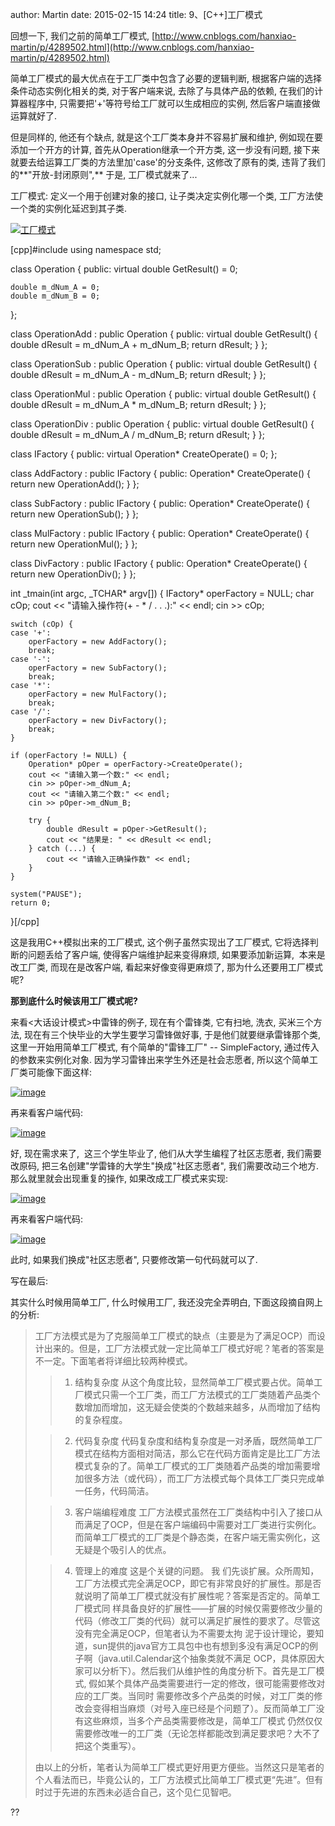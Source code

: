 author: Martin
date: 2015-02-15 14:24
title: 9、[C++]工厂模式

回想一下, 我们之前的简单工厂模式, [http://www.cnblogs.com/hanxiao-martin/p/4289502.html](http://www.cnblogs.com/hanxiao-martin/p/4289502.html)

简单工厂模式的最大优点在于工厂类中包含了必要的逻辑判断, 根据客户端的选择条件动态实例化相关的类, 对于客户端来说, 去除了与具体产品的依赖, 在我们的计算器程序中, 只需要把'+'等符号给工厂就可以生成相应的实例, 然后客户端直接做运算就好了.

但是同样的, 他还有个缺点, 就是这个工厂类本身并不容易扩展和维护, 例如现在要添加一个开方的计算, 首先从Operation继承一个开方类, 这一步没有问题, 接下来就要去给运算工厂类的方法里加'case'的分支条件, 这修改了原有的类, 违背了我们的**"开放-封闭原则",** 于是, 工厂模式就来了...

工厂模式: 定义一个用于创建对象的接口, 让子类决定实例化哪一个类, 工厂方法使一个类的实例化延迟到其子类.

[![工厂模式](http://images.cnitblog.com/blog/723444/201502/132041374791953.jpg)](http://images.cnitblog.com/blog/723444/201502/132041357457281.jpg)

[cpp]#include <iostream>
using namespace std;

class Operation {
public:
    virtual double GetResult() = 0;

    double m_dNum_A = 0;
    double m_dNum_B = 0;
};

class OperationAdd : public Operation {
public:
    virtual double GetResult() {
        double dResult = m_dNum_A + m_dNum_B;
        return dResult;
    }
};

class OperationSub : public Operation {
public:
    virtual double GetResult() {
        double dResult = m_dNum_A - m_dNum_B;
        return dResult;
    }
};

class OperationMul : public Operation {
public:
    virtual double GetResult() {
        double dResult = m_dNum_A * m_dNum_B;
        return dResult;
    }
};

class OperationDiv : public Operation {
public:
    virtual double GetResult() {
        double dResult = m_dNum_A / m_dNum_B;
        return dResult;
    }
};

class IFactory {
public:
    virtual Operation* CreateOperate() = 0;
};

class AddFactory
    : public IFactory {
public:
    Operation* CreateOperate() {
        return new OperationAdd();
    }
};

class SubFactory
    : public IFactory {
public:
    Operation* CreateOperate() {
        return new OperationSub();
    }
};

class MulFactory
    : public IFactory {
public:
    Operation* CreateOperate() {
        return new OperationMul();
    }
};

class DivFactory
    : public IFactory {
public:
    Operation* CreateOperate() {
        return new OperationDiv();
    }
};

int _tmain(int argc, _TCHAR* argv[]) {
    IFactory* operFactory = NULL;
    char cOp;
    cout << "请输入操作符(+ - * / . . .):" << endl;
    cin >> cOp;

    switch (cOp) {
    case '+':
        operFactory = new AddFactory();
        break;
    case '-':
        operFactory = new SubFactory();
        break;
    case '*':
        operFactory = new MulFactory();
        break;
    case '/':
        operFactory = new DivFactory();
        break;
    }

    if (operFactory != NULL) {
        Operation* pOper = operFactory->CreateOperate();
        cout << "请输入第一个数:" << endl;
        cin >> pOper->m_dNum_A;
        cout << "请输入第二个数:" << endl;
        cin >> pOper->m_dNum_B;

        try {
            double dResult = pOper->GetResult();
            cout << "结果是: " << dResult << endl;
        } catch (...) {
            cout << "请输入正确操作数" << endl;
        }
    }

    system("PAUSE");
    return 0;
}[/cpp]

这是我用C++模拟出来的工厂模式, 这个例子虽然实现出了工厂模式, 它将选择判断的问题丢给了客户端, 使得客户端维护起来变得麻烦, 如果要添加新运算,  本来是改工厂类, 而现在是改客户端, 看起来好像变得更麻烦了, 那为什么还要用工厂模式呢?

**那到底什么时候该用工厂模式呢?**

来看<大话设计模式>中雷锋的例子, 现在有个雷锋类, 它有扫地, 洗衣, 买米三个方法, 现在有三个快毕业的大学生要学习雷锋做好事, 于是他们就要继承雷锋那个类, 这里一开始用简单工厂模式, 有个简单的"雷锋工厂" -- SimpleFactory, 通过传入的参数来实例化对象. 因为学习雷锋出来学生外还是社会志愿者, 所以这个简单工厂类可能像下面这样:

[![image](http://images.cnitblog.com/blog/723444/201502/132041404641207.png)](http://images.cnitblog.com/blog/723444/201502/132041389644465.png)

再来看客户端代码:

[![image](http://images.cnitblog.com/blog/723444/201502/132041432613220.png)](http://images.cnitblog.com/blog/723444/201502/132041416987262.png)

好, 现在需求来了,  这三个学生毕业了, 他们从大学生编程了社区志愿者, 我们需要改原码, 把三名创建"学雷锋的大学生"换成"社区志愿者", 我们需要改动三个地方. 那么就里就会出现重复的操作, 如果改成工厂模式来实现:

[![image](http://images.cnitblog.com/blog/723444/201502/132041508867656.png)](http://images.cnitblog.com/blog/723444/201502/132041489646743.png)

再来看客户端代码:

[![image](http://images.cnitblog.com/blog/723444/201502/132041532293741.png)](http://images.cnitblog.com/blog/723444/201502/132041524176155.png)

此时, 如果我们换成"社区志愿者", 只要修改第一句代码就可以了.

写在最后:

其实什么时候用简单工厂, 什么时候用工厂, 我还没完全弄明白, 下面这段摘自网上的分析:


<blockquote>工厂方法模式是为了克服简单工厂模式的缺点（主要是为了满足OCP）而设计出来的。但是，工厂方法模式就一定比简单工厂模式好呢？笔者的答案是不一定。下面笔者将详细比较两种模式。

>
>

>   1. 结构复杂度 从这个角度比较，显然简单工厂模式要占优。简单工厂模式只需一个工厂类，而工厂方法模式的工厂类随着产品类个数增加而增加，这无疑会使类的个数越来越多，从而增加了结构的复杂程度。
>

>   2. 代码复杂度 代码复杂度和结构复杂度是一对矛盾，既然简单工厂模式在结构方面相对简洁，那么它在代码方面肯定是比工厂方法模式复杂的了。简单工厂模式的工厂类随着产品类的增加需要增加很多方法（或代码），而工厂方法模式每个具体工厂类只完成单一任务，代码简洁。
>

>   3. 客户端编程难度 工厂方法模式虽然在工厂类结构中引入了接口从而满足了OCP，但是在客户端编码中需要对工厂类进行实例化。而简单工厂模式的工厂类是个静态类，在客户端无需实例化，这无疑是个吸引人的优点。
>

>   4. 管理上的难度 这是个关键的问题。 我 们先谈扩展。众所周知，工厂方法模式完全满足OCP，即它有非常良好的扩展性。那是否就说明了简单工厂模式就没有扩展性呢？答案是否定的。简单工厂模式同 样具备良好的扩展性——扩展的时候仅需要修改少量的代码（修改工厂类的代码）就可以满足扩展性的要求了。尽管这没有完全满足OCP，但笔者认为不需要太拘 泥于设计理论，要知道，sun提供的java官方工具包中也有想到多没有满足OCP的例子啊（java.util.Calendar这个抽象类就不满足 OCP，具体原因大家可以分析下）。然后我们从维护性的角度分析下。首先是工厂模式, 假如某个具体产品类需要进行一定的修改，很可能需要修改对应的工厂类。当同时 需要修改多个产品类的时候，对工厂类的修改会变得相当麻烦（对号入座已经是个问题了）。反而简单工厂没有这些麻烦，当多个产品类需要修改是，简单工厂模式 仍然仅仅需要修改唯一的工厂类（无论怎样都能改到满足要求吧？大不了把这个类重写）。

由以上的分析，笔者认为简单工厂模式更好用更方便些。当然这只是笔者的个人看法而已，毕竟公认的，工厂方法模式比简单工厂模式更“先进”。但有时过于先进的东西未必适合自己，这个见仁见智吧。
>

</blockquote>
??

